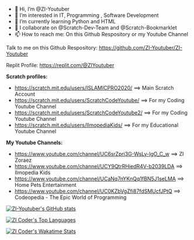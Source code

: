 - 👋 Hi, I’m @ZI-Youtuber
- 👀 I’m interested in IT, Programming , Software Development
- 🌱 I’m currently learning Python and HTML
- 💞️ I collaborate on @Scratch-Dev-Team and @Scratch-Bookmarklet
- 📫 How to reach me: On this Github Respository or my Youtube Channel

Talk to me on this Github Respository: https://github.com/ZI-Youtuber/ZI-Youtuber

Replit Profile: https://replit.com/@ZIYoutuber

**Scratch profiles:**

- https://scratch.mit.edu/users/ISLAMICPRO2020/ ==> Main Scratch Account
- https://scratch.mit.edu/users/ScratchCodeYoutube/ ==> For my Coding Youtube Channel
- https://scratch.mit.edu/users/ScratchCodeYoutube2/ ==> For my Coding Youtube Channel
- https://scratch.mit.edu/users/IlmopediaKids/ ==> For my Educational Youtube Channel


**My Youtube Channels:**

- https://www.youtube.com/channel/UC6srZpri3G-WsLy-lgO_C_w ==> ZI Zoraez
- https://www.youtube.com/channel/UCY9QtrRHiedR4V-b2039LDA  ==> Ilmopedia Kids
- https://www.youtube.com/channel/UCaNq7nYKnQq1fBN5J1seLMA ==> Home Pets Entertainment
- https://www.youtube.com/channel/UC0KZbVgZfi87fdSMUcfJPtQ ==> Codeopedia - The Epic World of Programming



[![ZI-Youtuber's GitHub stats](https://github-readme-stats.vercel.app/api?username=ZI-Youtuber&theme=tokyonight)](https://github.com/anuraghazra/github-readme-stats)


[![ZI Coder's Top Languages](https://github-readme-stats.vercel.app/api/top-langs/?username=ZI-Youtuber&langs_count=8&theme=radical)](https://github.com/anuraghazra/github-readme-stats)


[![ZI Coder's Wakatime Stats](https://github-readme-stats.vercel.app/api/wakatime?username=ZI-Youtuber)](https://github.com/anuraghazra/github-readme-stats)








<!---
ZI-Youtuber/ZI-Youtuber is a ✨ special ✨ repository because its `README.md` (this file) appears on your GitHub profile.
You can click the Preview link to take a look at your changes.
---
